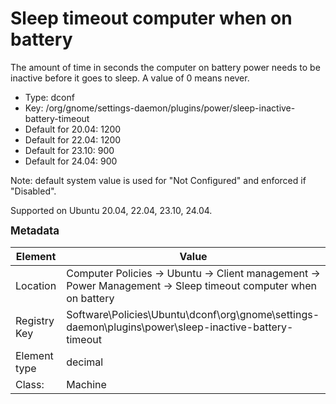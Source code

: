# Sleep timeout computer when on battery

The amount of time in seconds the computer on battery power needs to be inactive before it goes to sleep. A value of 0 means never.

- Type: dconf
- Key: /org/gnome/settings-daemon/plugins/power/sleep-inactive-battery-timeout
- Default for 20.04: 1200
- Default for 22.04: 1200
- Default for 23.10: 900
- Default for 24.04: 900

Note: default system value is used for "Not Configured" and enforced if "Disabled".

Supported on Ubuntu 20.04, 22.04, 23.10, 24.04.



<span style="font-size: larger;">**Metadata**</span>

| Element      | Value            |
| ---          | ---              |
| Location     | Computer Policies -> Ubuntu -> Client management -> Power Management -> Sleep timeout computer when on battery    |
| Registry Key | Software\Policies\Ubuntu\dconf\org\gnome\settings-daemon\plugins\power\sleep-inactive-battery-timeout         |
| Element type | decimal |
| Class:       | Machine       |
